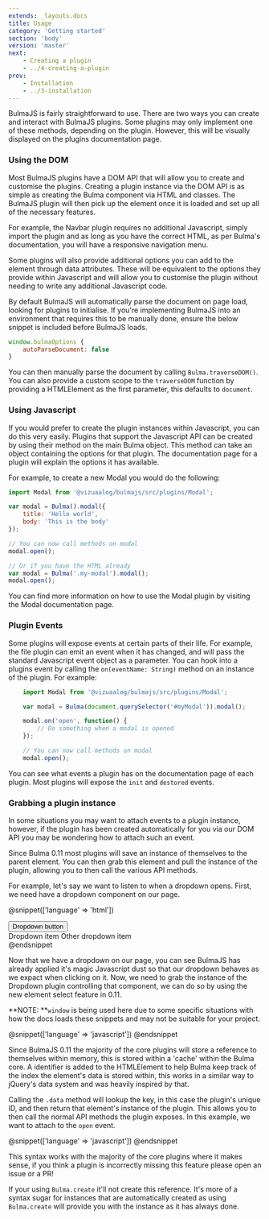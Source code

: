 ```yaml
---
extends: _layouts.docs
title: Usage
category: 'Getting started'
section: 'body'
version: 'master'
next:
    - Creating a plugin
    - ../4-creating-a-plugin
prev:
    - Installation
    - ../3-installation
---
```


BulmaJS is fairly straightforward to use. There are two ways you can create and interact with BulmaJS plugins. Some plugins may only implement one of these methods, depending on the plugin. However, this will be visually displayed on the plugins documentation page.

### Using the DOM
Most BulmaJS plugins have a DOM API that will allow you to create and customise the plugins. Creating a plugin instance via the DOM API is as simple as creating the Bulma component via HTML and classes. The BulmaJS plugin will then pick up the element once it is loaded and set up all of the necessary features.

For example, the Navbar plugin requires no additional Javascript, simply import the plugin and as long as you have the correct HTML, as per Bulma's documentation, you will have a responsive navigation menu.

Some plugins will also provide additional options you can add to the element through data attributes. These will be equivalent to the options they provide within Javascript and will allow you to customise the plugin without needing to write any additional Javascript code.


By default BulmaJS will automatically parse the document on page load, looking for plugins to initialise. If you're implementing BulmaJS into an environment that requires this to be manually done, ensure the below snippet is included before BulmaJS loads.

```javascript
window.bulmaOptions {
    autoParseDocument: false
}
```

You can then manually parse the document by calling `Bulma.traverseDOM()`. You can also provide a custom scope to the `traverseDOM` function by providing a HTMLElement as the first parameter, this defaults to `document`.

### Using Javascript
If you would prefer to create the plugin instances within Javascript, you can do this very easily. Plugins that support the Javascript API can be created by using their method on the main Bulma object. This method can take an object containing the options for that plugin. The documentation page for a plugin will explain the options it has available.

For example, to create a new Modal you would do the following:

```javascript
import Modal from '@vizuaalog/bulmajs/src/plugins/Modal';

var modal = Bulma().modal({
    title: 'Hello world',
    body: 'This is the body'
});

// You can now call methods on modal
modal.open();

// Or if you have the HTML already
var modal = Bulma('.my-modal').modal();
modal.open();
```

You can find more information on how to use the Modal plugin by visiting the Modal documentation page.

### Plugin Events
Some plugins will expose events at certain parts of their life. For example, the file plugin can emit an event when it has changed, and will pass the standard Javascript event object as a parameter. You can hook into a plugins event by calling the `on(eventName: String)` method on an instance of the plugin. For example:

```javascript
    import Modal from '@vizuaalog/bulmajs/src/plugins/Modal';

    var modal = Bulma(document.querySelector('#myModal')).modal();

    modal.on('open', function() {
        // Do something when a modal is opened
    });

    // You can now call methods on modal
    modal.open();
```

You can see what events a plugin has on the documentation page of each plugin. Most plugins will expose the `init` and `destored` events.

### Grabbing a plugin instance
In some situations you may want to attach events to a plugin instance, however, if the plugin has been created automatically for you via our DOM API you may be wondering how to attach such an event.

Since Bulma 0.11 most plugins will save an instance of themselves to the parent element. You can then grab this element and pull the instance of the plugin, allowing you to then call the various API methods.

For example, let's say we want to listen to when a dropdown opens. First, we need have a dropdown component on our page.

@snippet(['language' => 'html'])
<div class="dropdown" id="grabbing-plugin-instance-example">
    <div class="dropdown-trigger">
        <button class="button" aria-haspopup="true" aria-controls="dropdown-menu">
        <span>Dropdown button</span>
        <span class="icon is-small">
            <i class="fas fa-angle-down" aria-hidden="true"></i>
        </span>
        </button>
    </div>
    <div class="dropdown-menu" id="dropdown-menu" role="menu">
        <div class="dropdown-content">
            <a class="dropdown-item">Dropdown item</a>
            <a class="dropdown-item">Other dropdown item</a>
        </div>
    </div>
</div>
@endsnippet

Now that we have a dropdown on our page, you can see BulmaJS has already applied it's magic Javascript dust so that our dropdown behaves as we expact when clicking on it. Now, we need to grab the instance of the Dropdown plugin controlling that component, we can do so by using the new element select feature in 0.11.

**NOTE: **`window` is being used here due to some specific situations with how the docs loads these snippets and may not be suitable for your project.

@snippet(['language' => 'javascript'])
    <script>
        window.addLoadScript(function() {
            //start
            window.dropdown = Bulma('#grabbing-plugin-instance-example').data('dropdown');
            //end
        });
    </script>
@endsnippet

Since BulmaJS 0.11 the majority of the core plugins will store a reference to themselves within memory, this is stored within a 'cache' within the Bulma core. A identifier is added to the HTMLElement to help Bulma keep track of the index the element's data is stored within, this works in a similar way to jQuery's data system and was heavily inspired by that.

Calling the `.data` method will lookup the key, in this case the plugin's unique ID, and then return that element's instance of the plugin. This allows you to then call the normal API methods the plugin exposes. In this example, we want to attach to the `open` event.

@snippet(['language' => 'javascript'])
    <script>
        window.addLoadScript(function() {
            //start
            window.dropdown.on('open', function() {
                alert('Magic!');
            });
            //end
        });
    </script>
@endsnippet

This syntax works with the majority of the core plugins where it makes sense, if you think a plugin is incorrectly missing this feature please open an issue or a PR!

If your using `Bulma.create` it'll not create this reference. It's more of a syntax sugar for instances that are automatically created as using `Bulma.create` will provide you with the instance as it has always done.